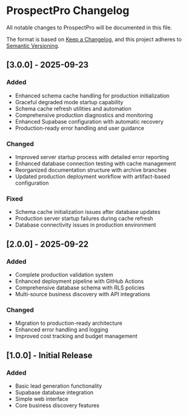# ProspectPro Changelog

All notable changes to ProspectPro will be documented in this file.

The format is based on [Keep a Changelog](https://keepachangelog.com/en/1.0.0/),
and this project adheres to [Semantic Versioning](https://semver.org/spec/v2.0.0.html).

## [3.0.0] - 2025-09-23

### Added
- Enhanced schema cache handling for production initialization
- Graceful degraded mode startup capability  
- Schema cache refresh utilities and automation
- Comprehensive production diagnostics and monitoring
- Enhanced Supabase configuration with automatic recovery
- Production-ready error handling and user guidance

### Changed
- Improved server startup process with detailed error reporting
- Enhanced database connection testing with cache management
- Reorganized documentation structure with archive branches
- Updated production deployment workflow with artifact-based configuration

### Fixed
- Schema cache initialization issues after database updates
- Production server startup failures during cache refresh
- Database connectivity issues in production environment

## [2.0.0] - 2025-09-22

### Added
- Complete production validation system
- Enhanced deployment pipeline with GitHub Actions
- Comprehensive database schema with RLS policies
- Multi-source business discovery with API integrations

### Changed
- Migration to production-ready architecture
- Enhanced error handling and logging
- Improved cost tracking and budget management

## [1.0.0] - Initial Release

### Added
- Basic lead generation functionality
- Supabase database integration
- Simple web interface
- Core business discovery features
